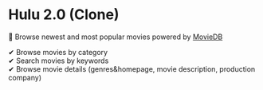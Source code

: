 
# Hulu 2.0 (Clone)
🎉 Browse newest and most popular movies powered by [MovieDB](https://www.themoviedb.org/)

✔ Browse movies by category  
✔ Search movies by keywords  
✔ Browse movie details (genres&homepage, movie description, production company)